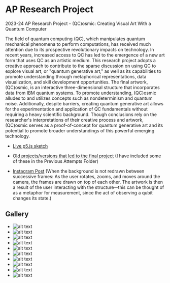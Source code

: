# AP Research Project
2023-24 AP Research Project - (QC)osmic: Creating Visual Art With a Quantum Computer

The field of quantum computing (QC), which manipulates quantum mechanical phenomena to perform computations, has received much attention due to its prospective revolutionary impacts on technology. In recent years, increased access to QC has led to the emergence of a new art form that uses QC as an artistic medium. This research project adopts a creative approach to contribute to the sparse discussion on using QC to explore visual art, or "quantum generative art," as well as its capabilities to promote understanding through metaphorical representations, data visualization, and skill development opportunities. The final artwork, (QC)osmic, is an interactive three-dimensional structure that incorporates data from IBM quantum systems. To promote understanding, (QC)osmic alludes to and utilizes concepts such as nondeterminism and quantum noise. Additionally, despite barriers, creating quantum generative art allows for the experimentation and application of QC fundamentals without requiring a heavy scientific background. Though conclusions rely on the researcher's interpretations of their creative process and artwork, (QC)osmic serves as a proof-of-concept for quantum generative art and its potential to promote broader understandings of this powerful emerging technology.

- [Live p5.js sketch](https://editor.p5js.org/emeraldblackbird/sketches/JFyzTBAZt)

- [Old projects/versions that led to the final project](https://editor.p5js.org/emeraldblackbird/collections/Yu34_iAF6) (I have included some of these in the Previous Attempts Folder)

- [Instagram Post](https://www.instagram.com/p/C6GhoLJOsSK/?utm_source=ig_web_button_share_sheet&igsh=MzRlODBiNWFlZA==) (When the background is not redrawn between successive frames: As the user rotates, zooms, and moves around the camera, the frames are drawn on top of each other. The artwork is then a result of the user interacting with the structure--this can be thought of as a metaphor for measurement, since the act of observing a qubit changes its state.)

## Gallery

- ![alt text](<Snapshots/swirly 3.png>)
- ![alt text](<Snapshots/side view.png>)
- ![alt text](<Snapshots/swirly 4.png>)
- ![alt text](Snapshots/quasary.png)
- ![alt text](<Snapshots/swirly 1.png>)
- ![alt text](<Snapshots/first shell.png>)
- ![alt text](<Snapshots/second shell.png>)
- ![alt text](<Snapshots/see the height.png>)
- ![alt text](<Snapshots/side view 2.png>)
- ![alt text](<Snapshots/swirly 2.png>)
